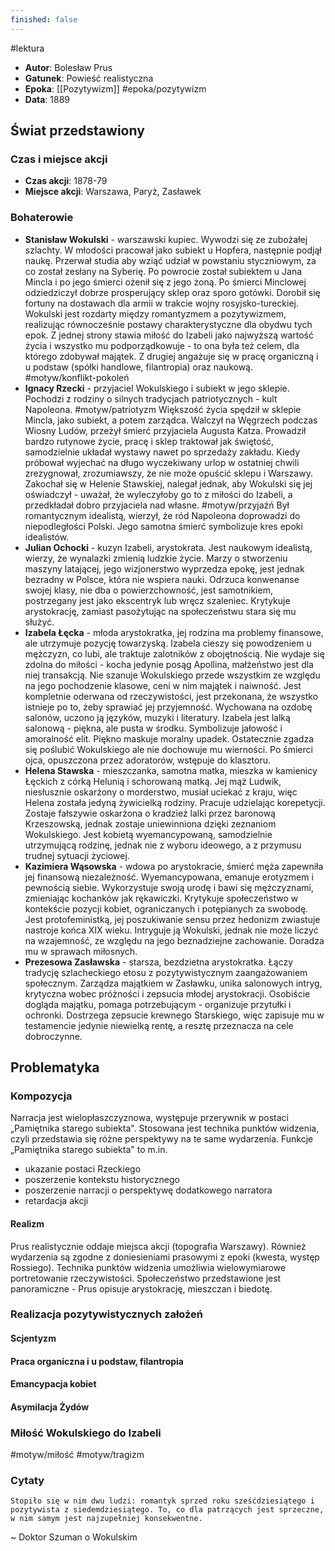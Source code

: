 ```yaml
---
finished: false
---
```

#lektura 
- **Autor**: Bolesław Prus
- **Gatunek**: Powieść realistyczna
- **Epoka**: [[Pozytywizm]] #epoka/pozytywizm 
- **Data**: 1889

## Świat przedstawiony
### Czas i miejsce akcji
- **Czas akcji**: 1878-79
- **Miejsce akcji**: Warszawa, Paryż, Zasławek
### Bohaterowie
- **Stanisław Wokulski** - warszawski kupiec. Wywodzi się ze zubożałej szlachty. W młodości pracował jako subiekt u Hopfera, następnie podjął naukę. Przerwał studia aby wziąć udział w powstaniu styczniowym, za co został zesłany na Syberię. Po powrocie został subiektem u Jana Mincla i po jego śmierci ożenił się z jego żoną. Po śmierci Minclowej odziedziczył dobrze prosperujący sklep oraz sporo gotówki. Dorobił się fortuny na dostawach dla armii w trakcie wojny rosyjsko-tureckiej. 
  Wokulski jest rozdarty między romantyzmem a pozytywizmem, realizując równocześnie postawy charakterystyczne dla obydwu tych epok. Z jednej strony stawia miłość do Izabeli jako najwyższą wartość życia i wszystko mu podporządkowuje - to ona była też celem, dla którego zdobywał majątek. Z drugiej angażuje się w pracę organiczną i u podstaw (spółki handlowe, filantropia) oraz naukową. #motyw/konflikt-pokoleń 
- **Ignacy Rzecki** - przyjaciel Wokulskiego i subiekt w jego sklepie. Pochodzi z rodziny o silnych tradycjach patriotycznych - kult Napoleona. #motyw/patriotyzm Większość życia spędził w sklepie Mincla, jako subiekt, a potem zarządca. Walczył na Węgrzech podczas Wiosny Ludów, przeżył śmierć przyjaciela Augusta Katza. 
  Prowadził bardzo rutynowe życie, pracę i sklep traktował jak świętość, samodzielnie układał wystawy nawet po sprzedaży zakładu. Kiedy próbował wyjechać na długo wyczekiwany urlop w ostatniej chwili zrezygnował, zrozumiawszy, że nie może opuścić sklepu i Warszawy.
  Zakochał się w Helenie Stawskiej, nalegał jednak, aby Wokulski się jej oświadczył - uważał, że wyleczyłoby go to z miłości do Izabeli, a przedkładał dobro przyjaciela nad własne. #motyw/przyjaźń
  Był romantycznym idealistą, wierzył, że ród Napoleona doprowadzi do niepodległości Polski. Jego samotna śmierć symbolizuje kres epoki idealistów. 
- **Julian Ochocki** - kuzyn Izabeli, arystokrata. Jest naukowym idealistą, wierzy, że wynalazki zmienią ludzkie życie. Marzy o stworzeniu maszyny latającej, jego wizjonerstwo wyprzedza epokę, jest jednak bezradny w Polsce, która nie wspiera nauki. 
  Odrzuca konwenanse swojej klasy, nie dba o powierzchowność, jest samotnikiem, postrzegany jest jako ekscentryk lub wręcz szaleniec. Krytykuje arystokrację, zamiast pasożytując na społeczeństwu stara się mu służyć. 
- **Izabela Łęcka** - młoda arystokratka, jej rodzina ma problemy finansowe, ale utrzymuje pozycję towarzyską. Izabela cieszy się powodzeniem u mężczyzn, co lubi, ale traktuje zalotników z obojętnością. Nie wydaje się zdolna do miłości - kocha jedynie posąg Apollina, małżeństwo jest dla niej transakcją. Nie szanuje Wokulskiego przede wszystkim ze względu na jego pochodzenie klasowe, ceni w nim majątek i naiwność. Jest kompletnie oderwana od rzeczywistości, jest przekonana, że wszystko istnieje po to, żeby sprawiać jej przyjemność. Wychowana na ozdobę salonów, uczono ją języków, muzyki i literatury. 
  Izabela jest lalką salonową - piękna, ale pusta w środku. Symbolizuje jałowość i amoralność elit. Piękno maskuje moralny upadek. 
  Ostatecznie zgadza się poślubić Wokulskiego ale nie dochowuje mu wierności. Po śmierci ojca, opuszczona przez adoratorów, wstępuje do klasztoru.
- **Helena Stawska** - mieszczanka, samotna matka, mieszka w kamienicy Łęckich z córką Helunią i schorowaną matką. Jej mąż Ludwik, niesłusznie oskarżony o morderstwo, musiał uciekać z kraju, więc Helena została jedyną żywicielką rodziny. Pracuje udzielając korepetycji.
  Zostaje fałszywie oskarżona o kradzież lalki przez baronową Krzeszowską, jednak zostaje uniewinniona dzięki zeznaniom Wokulskiego.
  Jest kobietą wyemancypowaną, samodzielnie utrzymującą rodzinę, jednak nie z wyboru ideowego, a z przymusu trudnej sytuacji życiowej.
- **Kazimiera Wąsowska** - wdowa po arystokracie, śmierć męża zapewniła jej finansową niezależność. Wyemancypowana, emanuje erotyzmem i pewnością siebie. Wykorzystuje swoją urodę i bawi się mężczyznami, zmieniając kochanków jak rękawiczki. Krytykuje społeczeństwo w kontekście pozycji kobiet, ograniczanych i potępianych za swobodę. 
  Jest protofeministką, jej poszukiwanie sensu przez hedonizm zwiastuje nastroje końca XIX wieku.
  Intryguje ją Wokulski, jednak nie może liczyć na wzajemność, ze względu na jego beznadziejne zachowanie. Doradza mu w sprawach miłosnych. 
- **Prezesowa Zasławska** - starsza, bezdzietna arystokratka. Łączy tradycję szlacheckiego etosu z pozytywistycznym zaangażowaniem społecznym. Zarządza majątkiem w Zasławku, unika salonowych intryg, krytyczna wobec próżności i zepsucia młodej arystokracji. Osobiście dogląda majątku, pomaga potrzebującym - organizuje przytułki i ochronki. Dostrzega zepsucie krewnego Starskiego, więc zapisuje mu w testamencie jedynie niewielką rentę, a resztę przeznacza na cele dobroczynne. 

## Problematyka
### Kompozycja
Narracja jest wielopłaszczyznowa, występuje przerywnik w postaci „Pamiętnika starego subiekta". Stosowana jest technika punktów widzenia, czyli przedstawia się różne perspektywy na te same wydarzenia.
Funkcje „Pamiętnika starego subiekta" to m.in. 
- ukazanie postaci Rzeckiego
- poszerzenie kontekstu historycznego
- poszerzenie narracji o perspektywę dodatkowego narratora 
- retardacja akcji
#### Realizm
Prus realistycznie oddaje miejsca akcji (topografia Warszawy). Również wydarzenia są zgodne z doniesieniami prasowymi z epoki (kwesta, występ Rossiego). Technika punktów widzenia umożliwia wielowymiarowe portretowanie rzeczywistości. 
Społeczeństwo przedstawione jest panoramiczne - Prus opisuje arystokrację, mieszczan i biedotę. 

### Realizacja pozytywistycznych założeń
#### Scjentyzm
#### Praca organiczna i u podstaw, filantropia
#### Emancypacja kobiet
#### Asymilacja Żydów
### Miłość Wokulskiego do Izabeli
#motyw/miłość #motyw/tragizm 
### Cytaty
	Stopiło się w nim dwu ludzi: romantyk sprzed roku sześćdziesiątego i pozytywista z siedemdziesiątego. To, co dla patrzących jest sprzeczne, w nim samym jest najzupełniej konsekwentne. 
~ Doktor Szuman o Wokulskim